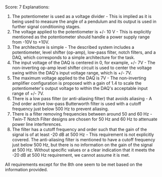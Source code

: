 Score: 7
Explanations: 
1. The potentiometer is used as a voltage divider - This is implied as it is being used to measure the angle of a pendulum and its output is used in further signal conditioning stages.
2. The voltage applied to the potentiometer is +/- 10 V - This is explicitly mentioned as the potentiometer should handle a power supply range from -10V to +10V.
3. The architecture is simple - The described system includes a potentiometer, level shifter (op-amp), low-pass filter, notch filters, and a DAQ, which corresponds to a simple architecture for the task.
4. The input voltage of the DAQ is centered in 0, for example, +/- 7V - The non-inverting op-amp level shifter circuit is used to center the voltage swing within the DAQ's input voltage range, which is +/- 7V.
5. The maximum voltage applied to the DAQ is 7V - The non-inverting amplifier configuration is proposed with a gain of 1.4 to scale the potentiometer's output voltage to within the DAQ's acceptable input range of +/- 7V.
6. There is a low pass filter (or anti-aliasing filter) that avoids aliasing - A 2nd order active low-pass Butterworth filter is used with a cutoff frequency just below 500 Hz to prevent aliasing.
7. There is a filter removing frequencies between around 50 and 60 Hz - Twin-T Notch Filter designs are chosen for 50 Hz and 60 Hz to attenuate power line interferences.
8. The filter has a cutoff frequency and order such that the gain of the signal is of at least -20 dB at 500 Hz - This requirement is not explicitly covered. The anti-aliasing filter is mentioned to have a cutoff frequency just below 500 Hz, but there is no information on the gain of the signal at 500 Hz. Without specific values or a clear indication that it meets the -20 dB at 500 Hz requirement, we cannot assume it is met.

All requirements except for the 8th one seem to be met based on the information provided.